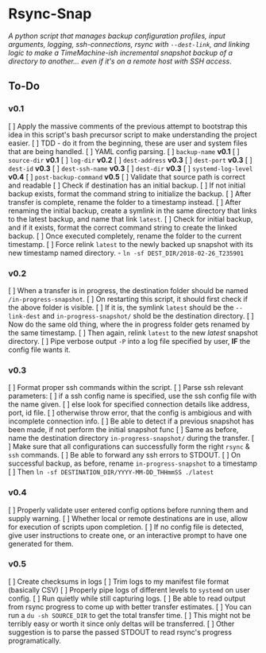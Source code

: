 Rsync-Snap
==========

*A python script that manages backup configuration profiles, input arguments, logging, ssh-connections, rsync with `--dest-link`, and linking logic to make a TimeMachine-ish incremental snapshot backup of a directory to another... even if it's on a remote host with SSH access*.


To-Do
-----

### v0.1

[ ] Apply the massive comments of the previous attempt to bootstrap this idea in this script's bash precursor script to make understanding the project easier.
[ ] TDD - do it from the beginning, these are user and system files that are being handled.
[ ] YAML config parsing.
    [ ] `backup-name` **v0.1**
    [ ] `source-dir` **v0.1**
    [ ] `log-dir` **v0.2**
    [ ] `dest-address` **v0.3**
    [ ] `dest-port` **v0.3**
    [ ] `dest-id` **v0.3**
    [ ] `dest-ssh-name` **v0.3**
    [ ] `dest-dir` **v0.3**
    [ ] `systemd-log-level` **v0.4**
    [ ] `post-backup-command` **v0.5**
[ ] Validate that source path is correct and readable
[ ] Check if destination has an initial backup.
[ ] If not initial backup exists, format the command string to initialize the backup.
[ ] After transfer is complete, rename the folder to a timestamp instead.
[ ] After renaming the initial backup, create a symlink in the same directory that links to the latest backup, and name that link `latest`.
[ ] Check for initial backup, and if it exists, format the correct command string to create the linked backup.
[ ] Once executed completely, rename the folder to the current timestamp.
[ ] Force relink `latest` to the newly backed up snapshot with its new timestamp named directory.
    - `ln -sf DEST_DIR/2018-02-26_T235901`

### v0.2

[ ] When a transfer is in progress, the destination folder should be named `/in-progress-snapshot`.
[ ] On restarting this script, it should first check if the above folder is visible.
[ ] If it is, the symlink `latest` should be the `--link-dest` and `in-progress-snapshot/` shold be the destination directory.
[ ] Now do the same old thing, where the in progress folder gets renamed by the same timestamp.
[ ] Then again, relink `latest` to the new *latest* snapshot directory.
[ ] Pipe verbose output `-P` into a log file specified by user, **IF** the config file wants it.

### v0.3

[ ] Format proper ssh commands within the script.
[ ] Parse ssh relevant parameters:
    [ ] if a ssh config name is specified, use the ssh config file with the name given.
    [ ] else look for specified connection details like address, port, id file.
    [ ] otherwise throw error, that the config is ambigious and with incomplete connection info.
[ ] Be able to detect if a previous snapshot has been made, if not perform the initial snapshot func
[ ] Same as before, name the destination directory `in-progress-snapshot/` during the transfer.
[ ] Make sure that all configurations can successfully form the right `rsync` & `ssh` commands.
[ ] Be able to forward any ssh errors to STDOUT.
[ ] On successful backup, as before, rename `in-progress-snapshot` to a timestamp
[ ] Then `ln -sf DESTINATION_DIR/YYYY-MM-DD_THHmmSS ./latest`

### v0.4

[ ] Properly validate user entered config options before running them and supply warning.
[ ] Whether local or remote destinations are in use, allow for execution of scripts upon completion.
[ ] If no config file is detected, give user instructions to create one, or an interactive prompt to have one generated for them.

### v0.5

[ ] Create checksums in logs
[ ] Trim logs to my manifest file format (basically CSV)
[ ] Properly pipe logs of different levels to `systemd` on user config.
[ ] Run quietly while still capturing logs.
[ ] Be able to read output from rsync progress to come up with better transfer estimates.
    [ ] You can run a `du -sh SOURCE_DIR` to get the total transfer time.
    [ ] This might not be terribly easy or worth it since only deltas will be transferred.
    [ ] Other suggestion is to parse the passed STDOUT to read rsync's progress programatically.
